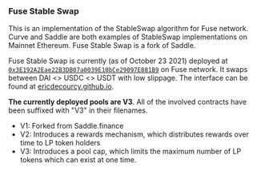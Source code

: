 ### Fuse Stable Swap

This is an implementation of the StableSwap algorithm for Fuse network. Curve and Saddle are both examples of StableSwap implementations on Mainnet Ethereum. Fuse Stable Swap is a fork of Saddle.

Fuse Stable Swap is currently (as of October 23 2021) deployed at [`0x3E192A2Eae22B3DB07a0039E10bCe29097E881B9`](https://explorer.fuse.io/address/0x3E192A2Eae22B3DB07a0039E10bCe29097E881B9/transactions) on Fuse network. It swaps between DAI <> USDC <> USDT with low slippage. The interface can be found at [ericdecourcy.github.io](https://ericdecourcy.github.io/).

**The currently deployed pools are V3**. All of the involved contracts have been suffixed with "V3" in their filenames. 
- V1: Forked from Saddle.finance
- V2: Introduces a rewards mechanism, which distributes rewards over time to LP token holders
- V3: Introduces a pool cap, which limits the maximum number of LP tokens which can exist at one time.
